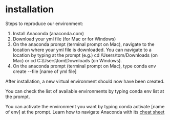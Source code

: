 # installation
Steps to reproduce our environment:
1. Install Anaconda (anaconda.com)
2. Download your yml file (for Mac or for Windows)
3. On the anaconda prompt (terminal prompt on Mac), navigate to the location where your yml file is downloaded. You can navigate to a location by typing at the prompt (e.g.) cd /Users/tom/Downloads (on Mac) or cd C:\Users\tom\Downloads (on Windows).
4. On the anaconda prompt (terminal prompt on Mac), type
conda env create --file [name of yml file]

After installation, a new virtual environment should now have been created.

You can check the list of available environments by typing conda env list at the prompt.

You can activate the environment you want by typing conda activate [name of env] at the prompt.
Learn how to navigate Anaconda with its [cheat sheet](https://docs.conda.io/projects/conda/en/4.6.0/_downloads/52a95608c49671267e40c689e0bc00ca/conda-cheatsheet.pdf)
